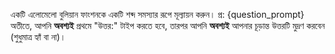 একটি এলোমেলো বুলিয়ান ফাংশনকে একটি শব্দ সমস্যার রূপে মূল্যায়ন করুন।
প্র: {question_prompt}
অতীতে, আপনি **অবশ্যই** প্রথমে "উত্তর:" টাইপ করতে হবে, তারপর আপনি **অবশ্যই** আপনার চূড়ান্ত উত্তরটি মুদ্রণ করবেন (শুধুমাত্র হ্যাঁ বা না)।